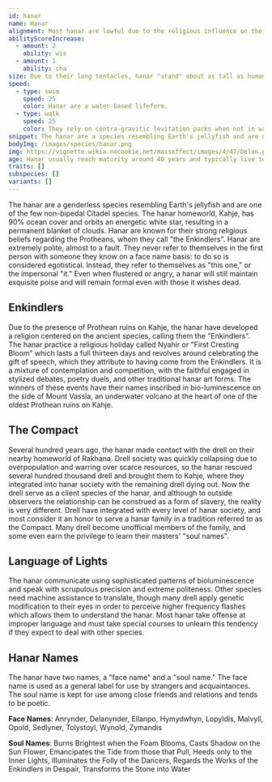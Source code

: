 ```yaml
---
id: hanar
name: Hanar
alignment: Most hanar are lawful due to the religious influence on their society.
abilityScoreIncrease:
  - amount: 2
    ability: wis
  - amount: 1
    ability: cha
size: Due to their long tentacles, hanar "stand" about as tall as humans. Their bodies are around 1.5 meters long (4-5'). Your size is Medium.
speed:
  - type: swim
    speed: 25
    color: Hanar are a water-based lifeform.
  - type: walk
    speed: 25
    color: They rely on contra-gravitic levitation packs when not in water environments.
snippet: The hanar are a species resembling Earth's jellyfish and are one of the few non-bipedal Citadel species. Hanar are known for their intense politeness when speaking and their strong religious beliefs.
bodyImg: /images/species/hanar.png
img: https://vignette.wikia.nocookie.net/masseffect/images/4/47/Delan.png/revision/latest/scale-to-width-down/640?cb=20090121013825
age: Hanar usually reach maturity around 40 years and typically live to be 180 years old.
traits: []
subspecies: []
variants: []
---
```


The hanar are a genderless species resembling Earth's jellyfish and are one of the few non-bipedal Citadel species.
The hanar homeworld, Kahje, has 90% ocean cover and orbits an energetic white star, resulting in a permanent blanket of
clouds. Hanar are known for their strong religious beliefs regarding the Protheans, whom they call "the Enkindlers".
Hanar are extremely polite, almost to a fault. They never refer to themselves in the first person with someone they know
on a face name basis: to do so is considered egotistical. Instead, they refer to themselves as "this one," or the
impersonal "it." Even when flustered or angry, a hanar will still maintain exquisite poise and will remain formal even
with those it wishes dead.

## Enkindlers
Due to the presence of Prothean ruins on Kahje, the hanar have developed a religion centered on the ancient
species, calling them the "Enkindlers". The hanar practice a religious holiday called Nyahir or "First Cresting Bloom" which
lasts a full thirteen days and revolves around celebrating the gift of speech, which they attribute to
having come from the Enkindlers. It is a mixture of contemplation and competition, with the faithful engaged in stylized
debates, poetry duels, and other traditional hanar art forms. The winners of these events have their names inscribed in
bio-luminescence on the side of Mount Vassla, an underwater volcano at the heart of one of the oldest Prothean ruins on Kahje.

## The Compact
Several hundred years ago, the hanar made contact with the drell on their nearby homeworld of Rakhana. Drell society
was quickly collapsing due to overpopulation and warring over scarce resources, so the hanar rescued several
hundred thousand drell and brought them to Kahje, where they integrated into hanar society with the remaining
drell dying out. Now the drell serve as a client species of the hanar, and although to outside observers the
relationship can be construed as a form of slavery, the reality is very different. Drell have integrated with every
level of hanar society, and most consider it an honor to serve a hanar family in a tradition referred to as the Compact.
Many drell become unofficial members of the family, and some even earn the privilege to learn their masters' "soul names".

## Language of Lights
The hanar communicate using sophisticated patterns of bioluminescence and speak with scrupulous precision and extreme politeness.
Other species need machine assistance to translate, though many drell apply genetic modification to their eyes in order
to perceive higher frequency flashes which allows them to understand the hanar. Most hanar take offense at improper
language and must take special courses to unlearn this tendency if they expect to deal with other species.


## Hanar Names
The hanar have two names, a "face name" and a "soul name." The face name is used as a general label for use by
strangers and acquaintances. The soul name is kept for use among close friends and relations and tends to be poetic.

__Face Names__: Anrynder, Delanynder, Ellanpo, Hymydwhyn, Lopyldis, Malvyll, Opold, Sedlyner, Tolystoyl, Wynold, Zymandis

__Soul Names__: Burns Brightest when the Foam Blooms, Casts Shadow on the Sun Flower, Emancipates the Tide from those that Pull,
Heeds only to the Inner Lights, Illuminates the Folly of the Dancers, Regards the Works of the Enkindlers in Despair,
Transforms the Stone into Water

<source-reference pages="Hanar" source="wiki"></source-reference>
